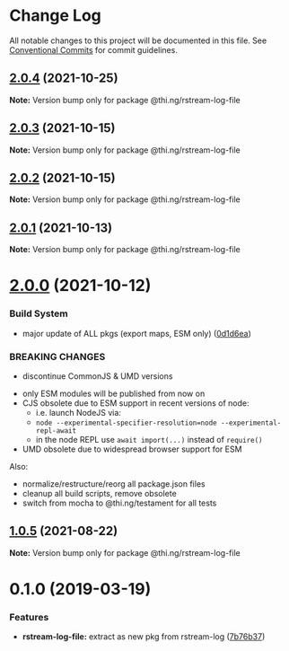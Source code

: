 # Change Log

All notable changes to this project will be documented in this file.
See [Conventional Commits](https://conventionalcommits.org) for commit guidelines.

## [2.0.4](https://github.com/thi-ng/umbrella/compare/@thi.ng/rstream-log-file@2.0.3...@thi.ng/rstream-log-file@2.0.4) (2021-10-25)

**Note:** Version bump only for package @thi.ng/rstream-log-file





## [2.0.3](https://github.com/thi-ng/umbrella/compare/@thi.ng/rstream-log-file@2.0.2...@thi.ng/rstream-log-file@2.0.3) (2021-10-15)

**Note:** Version bump only for package @thi.ng/rstream-log-file





## [2.0.2](https://github.com/thi-ng/umbrella/compare/@thi.ng/rstream-log-file@2.0.1...@thi.ng/rstream-log-file@2.0.2) (2021-10-15)

**Note:** Version bump only for package @thi.ng/rstream-log-file





## [2.0.1](https://github.com/thi-ng/umbrella/compare/@thi.ng/rstream-log-file@2.0.0...@thi.ng/rstream-log-file@2.0.1) (2021-10-13)

**Note:** Version bump only for package @thi.ng/rstream-log-file





# [2.0.0](https://github.com/thi-ng/umbrella/compare/@thi.ng/rstream-log-file@1.0.6...@thi.ng/rstream-log-file@2.0.0) (2021-10-12)


### Build System

* major update of ALL pkgs (export maps, ESM only) ([0d1d6ea](https://github.com/thi-ng/umbrella/commit/0d1d6ea9fab2a645d6c5f2bf2591459b939c09b6))


### BREAKING CHANGES

* discontinue CommonJS & UMD versions

- only ESM modules will be published from now on
- CJS obsolete due to ESM support in recent versions of node:
  - i.e. launch NodeJS via:
  - `node --experimental-specifier-resolution=node --experimental-repl-await`
  - in the node REPL use `await import(...)` instead of `require()`
- UMD obsolete due to widespread browser support for ESM

Also:
- normalize/restructure/reorg all package.json files
- cleanup all build scripts, remove obsolete
- switch from mocha to @thi.ng/testament for all tests






##  [1.0.5](https://github.com/thi-ng/umbrella/compare/@thi.ng/rstream-log-file@1.0.4...@thi.ng/rstream-log-file@1.0.5) (2021-08-22) 

**Note:** Version bump only for package @thi.ng/rstream-log-file 

#  0.1.0 (2019-03-19) 

###  Features 

- **rstream-log-file:** extract as new pkg from rstream-log ([7b76b37](https://github.com/thi-ng/umbrella/commit/7b76b37))
